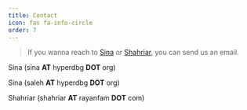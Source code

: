 ```yaml
---
title: Contact
icon: fas fa-info-circle
order: 7
---
```


> If you wanna reach to [Sina](https://twitter.com/Intel80x86) or [Shahriar](https://github.com/Xcess), you can send us an email.

Sina (sina **AT** hyperdbg **DOT** org)

Sina (saleh **AT** hyperdbg **DOT** org)

Shahriar (shahriar **AT** rayanfam **DOT** com)
